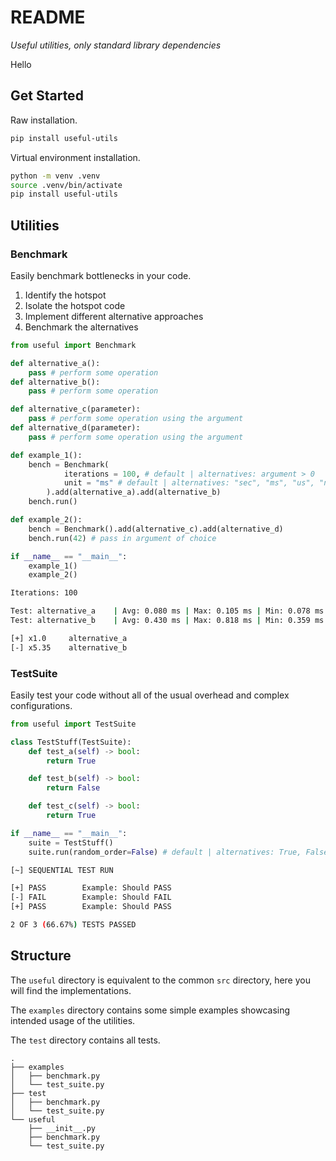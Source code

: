 # README

_Useful utilities, only standard library dependencies_

Hello

## Get Started

Raw installation.

```bash
pip install useful-utils
```

Virtual environment installation.

```bash
python -m venv .venv
source .venv/bin/activate
pip install useful-utils
```

## Utilities

### Benchmark

Easily benchmark bottlenecks in your code.

1. Identify the hotspot
2. Isolate the hotspot code
3. Implement different alternative approaches
4. Benchmark the alternatives

```python
from useful import Benchmark

def alternative_a():
    pass # perform some operation
def alternative_b():
    pass # perform some operation

def alternative_c(parameter):
    pass # perform some operation using the argument
def alternative_d(parameter):
    pass # perform some operation using the argument

def example_1():
    bench = Benchmark(
            iterations = 100, # default | alternatives: argument > 0
            unit = "ms" # default | alternatives: "sec", "ms", "us", "ns"
        ).add(alternative_a).add(alternative_b)
    bench.run()

def example_2():
    bench = Benchmark().add(alternative_c).add(alternative_d)
    bench.run(42) # pass in argument of choice

if __name__ == "__main__":
    example_1()
    example_2()
```

```bash
Iterations: 100

Test: alternative_a    | Avg: 0.080 ms | Max: 0.105 ms | Min: 0.078 ms
Test: alternative_b    | Avg: 0.430 ms | Max: 0.818 ms | Min: 0.359 ms

[+] x1.0     alternative_a
[-] x5.35    alternative_b
```

### TestSuite

Easily test your code without all of the usual overhead and complex
configurations.

```python
from useful import TestSuite

class TestStuff(TestSuite):
    def test_a(self) -> bool:
        return True

    def test_b(self) -> bool:
        return False

    def test_c(self) -> bool:
        return True

if __name__ == "__main__":
    suite = TestStuff()
    suite.run(random_order=False) # default | alternatives: True, False
```

```bash
[~] SEQUENTIAL TEST RUN

[+] PASS        Example: Should PASS
[-] FAIL        Example: Should FAIL
[+] PASS        Example: Should PASS

2 OF 3 (66.67%) TESTS PASSED
```

## Structure

The `useful` directory is equivalent to the common `src` directory, here you
will find the implementations.

The `examples` directory contains some simple examples showcasing intended usage
of the utilities.

The `test` directory contains all tests.

    .
    ├── examples
    │   ├── benchmark.py
    │   └── test_suite.py
    ├── test
    │   ├── benchmark.py
    │   └── test_suite.py
    └── useful
        ├── __init__.py
        ├── benchmark.py
        └── test_suite.py
